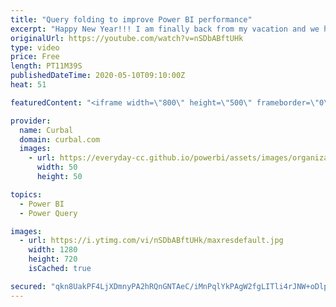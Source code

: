 ```yaml
---
title: "Query folding to improve Power BI performance"
excerpt: "Happy New Year!!! I am finally back from my vacation and we have a technical video for you.  Other important links: https://www.mssqltips.com/sqlservertip/3635/query-folding-in-power-query-to-improve-performance/ Chris Webb: https://blog.crossjoin.co.uk/2017/06/11/query-folding-and-writing-your-own-sql-queries-in-power-querypower-biexcel-get-transform/"
originalUrl: https://youtube.com/watch?v=nSDbABftUHk
type: video
price: Free
length: PT11M39S
publishedDateTime: 2020-05-10T09:10:00Z
heat: 51

featuredContent: "<iframe width=\"800\" height=\"500\" frameborder=\"0\" src=\"https://www.youtube.com/embed/nSDbABftUHk\" allow=\"accelerometer; autoplay; encrypted-media; gyroscope; picture-in-picture\" allowfullscreen></iframe>"

provider:
  name: Curbal
  domain: curbal.com
  images:
    - url: https://everyday-cc.github.io/powerbi/assets/images/organizations/curbal.com-50x50.jpg
      width: 50
      height: 50

topics:
  - Power BI
  - Power Query

images:
  - url: https://i.ytimg.com/vi/nSDbABftUHk/maxresdefault.jpg
    width: 1280
    height: 720
    isCached: true

secured: "qkn8UakPF4LjXDmnyPA2hRQnGNTAeC/iMnPqlYkPAgW2fgLITli4rJNW+oDlp2Syx1XwO//C9nhzP3dRshUvSKEzQ58P9MshzDYQ3rJsUWMcCVnVNL5/2fi3tTiViAIYMwcymt04o2EcOaBGQhnLJE45bXyRVULcuqW9MchWUAJUS4uCHU213g4wECx10rp5i61C8DFZtZSFXq9Cc3eDXJTg7U2CNIeuplePqhDTUUrifAtg7a23EpqDKiCklIIlmPZFBdbL1X/dUFgx+WKiieJhkd4qb8N3F0PCpVip/tohlbh4UrAG22aVrkSgvLNQ4DPSCoWrJAL+/f0kr/oMcrSn1hKnuIg/ZaHG7oXBx3JQF8cXYCH53t8ULQvTzaaqIKvAesaHJgtPkizdumhQbTlK0wejgCILmI7PKvYXgIM=;MF0XBrLKNb9odKt2Hg7ssg=="
---
```


